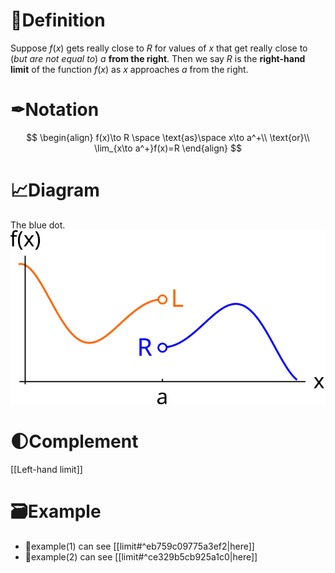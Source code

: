 # 📝Definition
Suppose $f(x)$ gets really close to $R$ for values of $x$ that get really close to (*but are not equal to*) $a$ **from the right**. Then we say $R$ is the **right-hand limit** of the function $f(x)$ as $x$ approaches $a$ from the right.

# ✒Notation
$$
\begin{align}
f(x)\to R \space \text{as}\space x\to a^+\\
\text{or}\\
\lim_{x\to a^+}f(x)=R
\end{align}
$$
# 📈Diagram
The blue dot.
![|200](../assets/images_u0lim1_leftright.svg)
# 🌓Complement
[[Left-hand limit]]
# 🗃Example
- 📌example(1) can see [[limit#^eb759c09775a3ef2|here]]
- 📌example(2) can see [[limit#^ce329b5cb925a1c0|here]]

